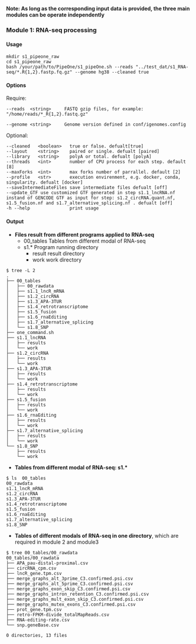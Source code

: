 
__Note: As long as the corresponding input data is provided, the three main modules can be operate independently__

### __Module 1: RNA-seq processing__

####  Usage
```
mkdir s1_pipeone_raw
cd s1_pipeone_raw
bash /your/path/to/PipeOne/s1_pipeOne.sh --reads "../test_dat/s1_RNA-seq/*.R{1,2}.fastp.fq.gz" --genome hg38 --cleaned true
```
#### Options
Require:
```
--reads  <string>     FASTQ gzip files, for example: "/home/reads/*_R{1,2}.fastq.gz"

--genome <string>     Genome version defined in conf/igenomes.config
```

Optional:
```
--cleaned	<boolean>	true or false. defualt[true]
--layout	<string>	paired or single. defualt [paired]
--library	<string>	polyA or total. defualt [polyA]
--threads	<int>	    number of CPU process for each step. default [8]
--maxForks	<int>	    max forks number of parrallel. default [2]
--profile	<str>	    execution envirenment, e.g. docker, conda, singularity. defualt [docker]
--saveIntermediateFiles	save intermediate files defualt [off]
--update_GTF use customized GTF generated in step s1.1_lncRNA.nf instand of GENCODE GTF as input for step: s1.2_circRNA.quant.nf, s1.5_fusion.nf and s1.7_alternative_splicing.nf . defualt [off]
-h --help               print usage
```

#### Output

* __Files result from different programs applied to RNA-seq__
    * 00_tables Tables from different modal of RNA-seq
    * s1.*  Program running directory
      * result result directory
      * work work directory

```
$ tree -L 2
.
├── 00_tables
│   ├── 00_rawdata
│   ├── s1.1_lncR_mRNA
│   ├── s1.2_circRNA
│   ├── s1.3_APA-3TUR
│   ├── s1.4_retrotranscriptome
│   ├── s1.5_fusion
│   ├── s1.6_rnaEditing
│   ├── s1.7_alternative_splicing
│   └── s1.8_SNP
├── one_command.sh
├── s1.1_lncRNA
│   ├── results
│   └── work
├── s1.2_circRNA
│   ├── results
│   └── work
├── s1.3_APA-3TUR
│   ├── results
│   └── work
├── s1.4_retrotranscriptome
│   ├── results
│   └── work
├── s1.5_fusion
│   ├── results
│   └── work
├── s1.6_rnaEditing
│   ├── results
│   └── work
├── s1.7_alternative_splicing
│   ├── results
│   └── work
└── s1.8_SNP
    ├── results
    └── work

```

* __Tables from different modal of RNA-seq: s1.*__
```
$ ls  00_tables
00_rawdata
s1.1_lncR_mRNA
s1.2_circRNA
s1.3_APA-3TUR
s1.4_retrotranscriptome
s1.5_fusion
s1.6_rnaEditing
s1.7_alternative_splicing
s1.8_SNP
```

* __Tables of different modals of RNA-seq in one directory__, which are required in module 2 and module3
```
$ tree 00_tables/00_rawdata 
00_tables/00_rawdata
├── APA_pau-distal-proximal.csv
├── circRNA_cpm.csv
├── lncR_gene.tpm.csv
├── merge_graphs_alt_3prime_C3.confirmed.psi.csv
├── merge_graphs_alt_5prime_C3.confirmed.psi.csv
├── merge_graphs_exon_skip_C3.confirmed.psi.csv
├── merge_graphs_intron_retention_C3.confirmed.psi.csv
├── merge_graphs_mult_exon_skip_C3.confirmed.psi.csv
├── merge_graphs_mutex_exons_C3.confirmed.psi.csv
├── prot_gene.tpm.csv
├── retro-FPKM-divide_totalMapReads.csv
├── RNA-editing-rate.csv
└── snp.geneBase.csv

0 directories, 13 files
```